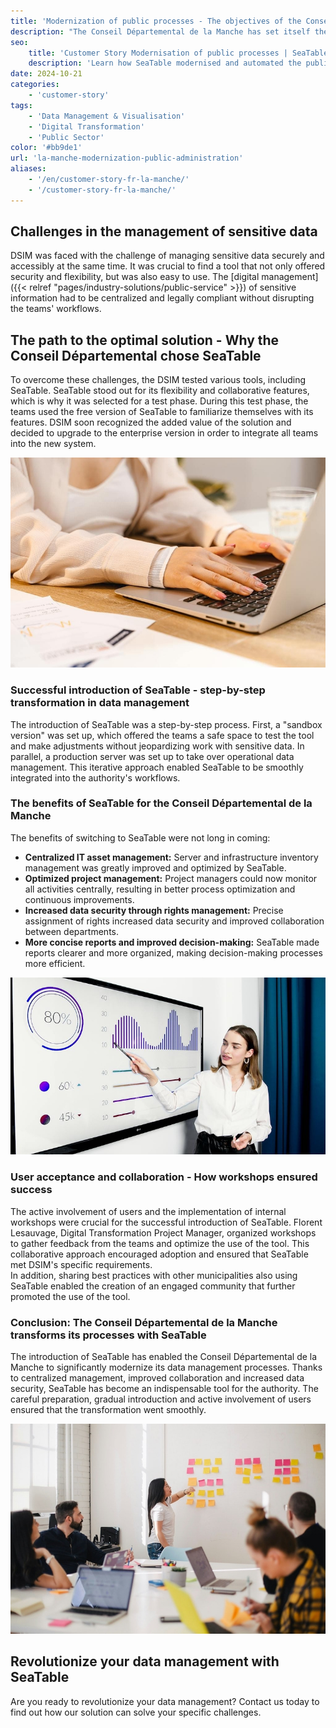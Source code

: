 ```yaml
---
title: 'Modernization of public processes - The objectives of the Conseil Départemental de la Manche'
description: "The Conseil Départemental de la Manche has set itself the goal of optimizing the management and modernization of its authority's data processes. To meet the growing demands, the Directorate of Information Systems and Modernization (DSIM) worked to find more efficient solutions for data management. Excel spreadsheets were previously a central tool, but the increasing restrictions on centralization and the management of access rights made a new solution necessary."
seo:
    title: 'Customer Story Modernisation of public processes | SeaTable'
    description: 'Learn how SeaTable modernised and automated the public processes of the Conseil Départemental de la Manche in France.'
date: 2024-10-21
categories:
    - 'customer-story'
tags:
    - 'Data Management & Visualisation'
    - 'Digital Transformation'
    - 'Public Sector'
color: '#bb9de1'
url: 'la-manche-modernization-public-administration'
aliases:
    - '/en/customer-story-fr-la-manche/'
    - '/customer-story-fr-la-manche/'
---
```


## Challenges in the management of sensitive data

DSIM was faced with the challenge of managing sensitive data securely and accessibly at the same time. It was crucial to find a tool that not only offered security and flexibility, but was also easy to use. The [digital management]({{< relref "pages/industry-solutions/public-service" >}}) of sensitive information had to be centralized and legally compliant without disrupting the teams' workflows.

## The path to the optimal solution - Why the Conseil Départemental chose SeaTable

To overcome these challenges, the DSIM tested various tools, including SeaTable. SeaTable stood out for its flexibility and collaborative features, which is why it was selected for a test phase. During this test phase, the teams used the free version of SeaTable to familiarize themselves with its features. DSIM soon recognized the added value of the solution and decided to upgrade to the enterprise version in order to integrate all teams into the new system.

![Modernising public processes through digitalisation](pexels-anthonyshkraba-production-8374293.jpg)

### Successful introduction of SeaTable - step-by-step transformation in data management

The introduction of SeaTable was a step-by-step process. First, a "sandbox version" was set up, which offered the teams a safe space to test the tool and make adjustments without jeopardizing work with sensitive data. In parallel, a production server was set up to take over operational data management. This iterative approach enabled SeaTable to be smoothly integrated into the authority's workflows.

### The benefits of SeaTable for the Conseil Départemental de la Manche

The benefits of switching to SeaTable were not long in coming:

- **Centralized IT asset management:** Server and infrastructure inventory management was greatly improved and optimized by SeaTable.
- **Optimized project management:** Project managers could now monitor all activities centrally, resulting in better process optimization and continuous improvements.
- **Increased data security through rights management:** Precise assignment of rights increased data security and improved collaboration between departments.
- **More concise reports and improved decision-making:** SeaTable made reports clearer and more organized, making decision-making processes more efficient.

![Increase in work processes through evaluation options](pexels-artempodrez-5716042.jpg)

### User acceptance and collaboration - How workshops ensured success

The active involvement of users and the implementation of internal workshops were crucial for the successful introduction of SeaTable. Florent Lesauvage, Digital Transformation Project Manager, organized workshops to gather feedback from the teams and optimize the use of the tool. This collaborative approach encouraged adoption and ensured that SeaTable met DSIM's specific requirements.  
In addition, sharing best practices with other municipalities also using SeaTable enabled the creation of an engaged community that further promoted the use of the tool.

### Conclusion: The Conseil Départemental de la Manche transforms its processes with SeaTable

The introduction of SeaTable has enabled the Conseil Départemental de la Manche to significantly modernize its data management processes. Thanks to centralized management, improved collaboration and increased data security, SeaTable has become an indispensable tool for the authority. The careful preparation, gradual introduction and active involvement of users ensured that the transformation went smoothly.

![Improved cooperation between public authorities](jason-goodman-Oalh2MojUuk-unsplash.jpg)

## Revolutionize your data management with SeaTable

Are you ready to revolutionize your data management? Contact us today to find out how our solution can solve your specific challenges.
